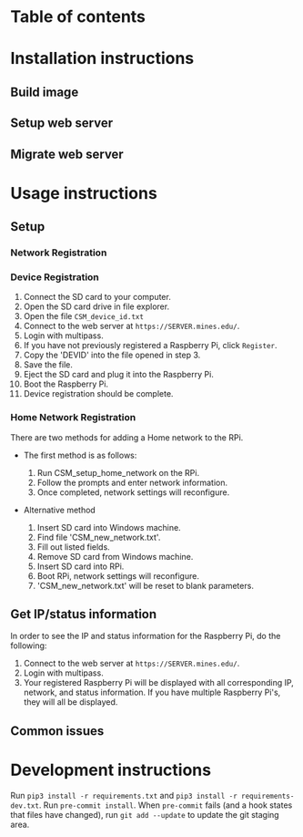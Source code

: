 # Table of contents

# Installation instructions
## Build image


## Setup web server


## Migrate web server


# Usage instructions
## Setup
### Network Registration


### Device Registration
1. Connect the SD card to your computer.
2. Open the SD card drive in file explorer.
3. Open the file `CSM_device_id.txt`
4. Connect to the web server at `https://SERVER.mines.edu/`. 
5. Login with multipass.
6. If you have not previously registered a Raspberry Pi, click `Register`.
7. Copy the 'DEVID' into the file opened in step 3.
8. Save the file.
9. Eject the SD card and plug it into the Raspberry Pi.
10. Boot the Raspberry Pi. 
11. Device registration should be complete.

### Home Network Registration
There are two methods for adding a Home network to the RPi.
- The first method is as follows:
  1. Run CSM_setup_home_network on the RPi.
  2. Follow the prompts and enter network information.
  3. Once completed, network settings will reconfigure.

- Alternative method
  1. Insert SD card into Windows machine.
  2. Find file 'CSM_new_network.txt'.
  3. Fill out listed fields.
  4. Remove SD card from Windows machine.
  5. Insert SD card into RPi.
  6. Boot RPi, network settings will reconfigure.
  7. 'CSM_new_network.txt' will be reset to blank parameters.

## Get IP/status information
In order to see the IP and status information for the Raspberry Pi, do the following:
1. Connect to the web server at `https://SERVER.mines.edu/`. 
2. Login with multipass.
3. Your registered Raspberry Pi will be displayed with all corresponding IP, network, and status information.
   If you have multiple Raspberry Pi's, they will all be displayed.

## Common issues

# Development instructions
Run `pip3 install -r requirements.txt` and `pip3 install -r requirements-dev.txt`.
Run `pre-commit install`.
When `pre-commit` fails (and a hook states that files have changed), run `git add --update` to update the git staging area.
